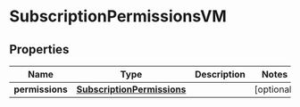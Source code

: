 

# SubscriptionPermissionsVM


## Properties

Name | Type | Description | Notes
------------ | ------------- | ------------- | -------------
**permissions** | [**SubscriptionPermissions**](SubscriptionPermissions.md) |  |  [optional]



